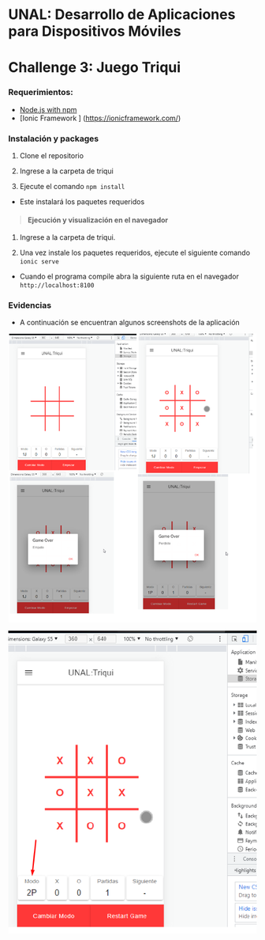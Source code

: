 # UNAL: Desarrollo de Aplicaciones para Dispositivos Móviles
# Challenge 3: Juego Triqui 

### Requerimientos:

- [Node.js with npm](https://nodejs.org/en/download/)
- [Ionic Framework ] (https://ionicframework.com/)

### Instalación y packages 

1. Clone el repositorio

2. Ingrese a la carpeta de triqui

3. Ejecute el comando `npm install`

- Este instalará los paquetes requeridos 

> #### Ejecución y visualización en el navegador

1. Ingrese a la carpeta de triqui.

2. Una vez instale los paquetes requeridos, ejecute el siguiente comando `ionic serve`

- Cuando el programa compile abra la siguiente ruta en el navegador `http://localhost:8100`

### Evidencias 

- A continuación se encuentran algunos screenshots de la aplicación

![Evidencia #1](images/Evidence1.png)

![Evidencia #2](images/Evidence2.png)
